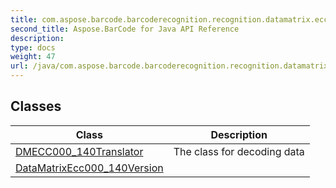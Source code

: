 ```yaml
---
title: com.aspose.barcode.barcoderecognition.recognition.datamatrix.ecc000_140
second_title: Aspose.BarCode for Java API Reference
description: 
type: docs
weight: 47
url: /java/com.aspose.barcode.barcoderecognition.recognition.datamatrix.ecc000_140/
---
```


## Classes

| Class | Description |
| --- | --- |
| [DMECC000_140Translator](../com.aspose.barcode.barcoderecognition.recognition.datamatrix.ecc000_140/dmecc000_140translator) | The class for decoding data |
| [DataMatrixEcc000_140Version](../com.aspose.barcode.barcoderecognition.recognition.datamatrix.ecc000_140/datamatrixecc000_140version) |  |
